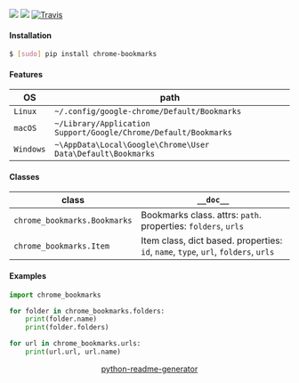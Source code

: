 <!--
https://pypi.org/project/readme-generator/
https://pypi.org/project/python-readme-generator/
-->

[![](https://img.shields.io/pypi/pyversions/chrome-bookmarks.svg?longCache=True)](https://pypi.org/project/chrome-bookmarks/)
[![](https://img.shields.io/pypi/v/chrome-bookmarks.svg?maxAge=3600)](https://pypi.org/project/chrome-bookmarks/)
[![Travis](https://api.travis-ci.org/looking-for-a-job/chrome-bookmarks.py.svg?branch=master)](https://travis-ci.org/looking-for-a-job/chrome-bookmarks.py/)

#### Installation
```bash
$ [sudo] pip install chrome-bookmarks
```

#### Features
OS|path
-|-
`Linux`|`~/.config/google-chrome/Default/Bookmarks`
`macOS`|`~/Library/Application Support/Google/Chrome/Default/Bookmarks`
`Windows`|`~\AppData\Local\Google\Chrome\User Data\Default\Bookmarks`

#### Classes
class|`__doc__`
-|-
`chrome_bookmarks.Bookmarks` |Bookmarks class. attrs: `path`. properties: `folders`, `urls`
`chrome_bookmarks.Item` |Item class, dict based. properties: `id`, `name`, `type`, `url`, `folders`, `urls`

#### Examples
```python
import chrome_bookmarks

for folder in chrome_bookmarks.folders:
    print(folder.name)
    print(folder.folders)
```

```python
for url in chrome_bookmarks.urls:
    print(url.url, url.name)
```

<p align="center">
    <a href="https://pypi.org/project/python-readme-generator/">python-readme-generator</a>
</p>